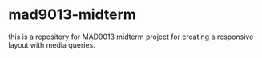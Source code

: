 # mad9013-midterm
this is a repository for MAD9013 midterm project for creating a responsive layout with media queries.
